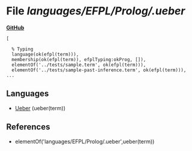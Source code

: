 # File _languages/EFPL/Prolog/.ueber_
**[GitHub](https://github.com/softlang/yas/blob/master/languages/EFPL/Prolog/.ueber)**
```
[

  % Typing
  language(ok(efpl(term))),
  membership(ok(efpl(term)), efplTyping:okProg, []),
  elementOf('../tests/sample.term', ok(efpl(term))),
  elementOf('../tests/sample-past-inference.term', ok(efpl(term))),
...
```

## Languages
* [Ueber](../languages/Ueber.md) (ueber(term))

## References
* elementOf('languages/EFPL/Prolog/.ueber',ueber(term))
